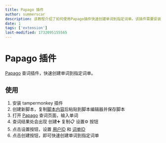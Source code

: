 ```yaml
---
title: Papago 插件
author: summerscar
description: 该教程介绍了如何使用Papago插件快速创建单词到指定词单。该插件需要安装Tampermonkey插件，并将脚本内容复制粘贴到脚本编辑器中。然后，用户需要在Papago查词页面设置用户ID和词单ID，即可快速创建单词到指定词单。
date: 1
tags: ['extension']
last-modified: 1732095155565
---
```


# Papago 插件

[Papago](https://papago.naver.com/) 查词插件，快速创建单词到指定词单。

## 使用

1. 安装 tampermonkey 插件
2. 创建新脚本，复制[脚本内容](https://raw.githubusercontent.com/summerscar/korean-studio/refs/heads/main/scripts/tampermonkey-create-word-from-papago.js)后粘贴到脚本编辑器并保存脚本
3. 打开 [Papago](https://papago.naver.com/) 查词页面，输入单词
4. 查词结果处会出现 创建➕ 复制📋 设置⚙️ 按钮
5. 点击设置按钮，设置 [用户ID](/account) 和 [词单ID](/account)
6. 点击创建按钮，即可快速创建单词到指定词单
